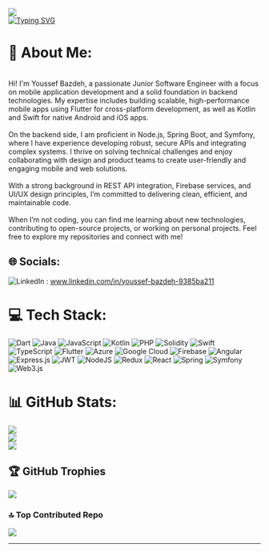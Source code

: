 <!-- Proudly created with GPRM ( https://gprm.itsvg.in ) -->
[![](https://visitcount.itsvg.in/api?id=youssefbazdeh&label=Profile%20Views&color=7&icon=5&pretty=true)](https://visitcount.itsvg.in)
<br>
[![Typing SVG](https://readme-typing-svg.demolab.com/?lines=Freshly+Graduated+Software+Engineer;Junior+Mobile+App+Developper)](https://git.io/typing-svg)

# 💫 About Me:
<br>Hi! I'm Youssef Bazdeh, a passionate Junior Software Engineer with a focus on mobile application development and a solid foundation in backend technologies. My expertise includes building scalable, high-performance mobile apps using Flutter for cross-platform development, as well as Kotlin and Swift for native Android and iOS apps.<br><br>On the backend side, I am proficient in Node.js, Spring Boot, and Symfony, where I have experience developing robust, secure APIs and integrating complex systems. I thrive on solving technical challenges and enjoy collaborating with design and product teams to create user-friendly and engaging mobile and web solutions.<br><br>With a strong background in REST API integration, Firebase services, and UI/UX design principles, I’m committed to delivering clean, efficient, and maintainable code.<br><br>When I’m not coding, you can find me learning about new technologies, contributing to open-source projects, or working on personal projects. Feel free to explore my repositories and connect with me!


## 🌐 Socials:
![LinkedIn](https://img.shields.io/badge/LinkedIn-%230077B5.svg?logo=linkedin&logoColor=white) : www.linkedin.com/in/youssef-bazdeh-9385ba211 

# 💻 Tech Stack:
![Dart](https://img.shields.io/badge/dart-%230175C2.svg?style=for-the-badge&logo=dart&logoColor=white) 
![Java](https://img.shields.io/badge/java-%23ED8B00.svg?style=for-the-badge&logo=openjdk&logoColor=white) 
![JavaScript](https://img.shields.io/badge/javascript-%23323330.svg?style=for-the-badge&logo=javascript&logoColor=%23F7DF1E) 
![Kotlin](https://img.shields.io/badge/kotlin-%237F52FF.svg?style=for-the-badge&logo=kotlin&logoColor=white) 
![PHP](https://img.shields.io/badge/php-%23777BB4.svg?style=for-the-badge&logo=php&logoColor=white) 
![Solidity](https://img.shields.io/badge/Solidity-%23363636.svg?style=for-the-badge&logo=solidity&logoColor=white) 
![Swift](https://img.shields.io/badge/swift-F54A2A?style=for-the-badge&logo=swift&logoColor=white) 
![TypeScript](https://img.shields.io/badge/typescript-%23007ACC.svg?style=for-the-badge&logo=typescript&logoColor=white) 
![Flutter](https://img.shields.io/badge/Flutter-%2302569B.svg?style=for-the-badge&logo=Flutter&logoColor=white) 
![Azure](https://img.shields.io/badge/azure-%230072C6.svg?style=for-the-badge&logo=microsoftazure&logoColor=white) 
![Google Cloud](https://img.shields.io/badge/GoogleCloud-%234285F4.svg?style=for-the-badge&logo=google-cloud&logoColor=white) 
![Firebase](https://img.shields.io/badge/firebase-%23039BE5.svg?style=for-the-badge&logo=firebase) 
![Angular](https://img.shields.io/badge/angular-%23DD0031.svg?style=for-the-badge&logo=angular&logoColor=white) 
![Express.js](https://img.shields.io/badge/express.js-%23404d59.svg?style=for-the-badge&logo=express&logoColor=%2361DAFB) 
![JWT](https://img.shields.io/badge/JWT-black?style=for-the-badge&logo=JSON%20web%20tokens) 
![NodeJS](https://img.shields.io/badge/node.js-6DA55F?style=for-the-badge&logo=node.js&logoColor=white) 
![Redux](https://img.shields.io/badge/redux-%23593d88.svg?style=for-the-badge&logo=redux&logoColor=white) 
![React](https://img.shields.io/badge/react-%2320232a.svg?style=for-the-badge&logo=react&logoColor=%2361DAFB) 
![Spring](https://img.shields.io/badge/spring-%236DB33F.svg?style=for-the-badge&logo=spring&logoColor=white) 
![Symfony](https://img.shields.io/badge/symfony-%23000000.svg?style=for-the-badge&logo=symfony&logoColor=white) 
![Web3.js](https://img.shields.io/badge/web3.js-F16822?style=for-the-badge&logo=web3.js&logoColor=white) 

# 📊 GitHub Stats:
![](https://github-readme-stats.vercel.app/api?username=youssefbazdeh&theme=dark&hide_border=false&include_all_commits=true&count_private=true)<br/>
![](https://github-readme-streak-stats.herokuapp.com/?user=youssefbazdeh&theme=dark&hide_border=false)<br/>
![](https://github-readme-stats.vercel.app/api/top-langs/?username=youssefbazdeh&theme=dark&hide_border=false&include_all_commits=true&count_private=true&layout=compact)

## 🏆 GitHub Trophies
![](https://github-profile-trophy.vercel.app/?username=youssefbazdeh&theme=radical&no-frame=false&no-bg=false&margin-w=4)

### 🔝 Top Contributed Repo
![](https://github-contributor-stats.vercel.app/api?username=youssefbazdeh&limit=5&theme=dark&combine_all_yearly_contributions=true)

---
<!-- Proudly created with GPRM ( https://gprm.itsvg.in ) -->